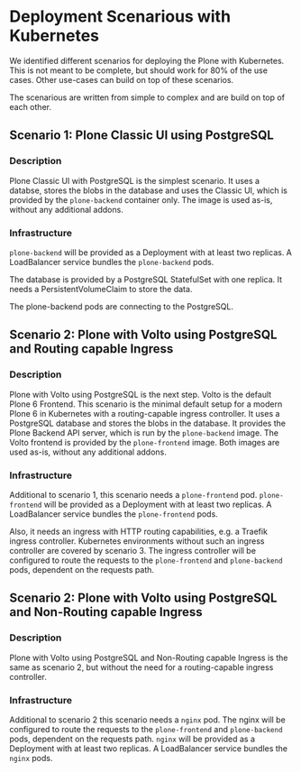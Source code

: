 # Deployment Scenarious with Kubernetes
We identified different scenarios for deploying the Plone with Kubernetes.
This is not meant to be complete, but should work for 80% of the use cases.
Other use-cases can build on top of these scenarios.

The scenarious are written from simple to complex and are build on top of each other.

## Scenario 1: Plone Classic UI using PostgreSQL
### Description
Plone Classic UI with PostgreSQL is the simplest scenario.
It uses a databse, stores the blobs in the database and uses the Classic UI, which is provided by the `plone-backend` container only.
The image is used as-is, without any additional addons.

### Infrastructure
`plone-backend` will be provided as a Deployment with at least two replicas.
A LoadBalancer service bundles the `plone-backend` pods.

The database is provided by a PostgreSQL StatefulSet with one replica.
It needs a PersistentVolumeClaim to store the data.

The plone-backend pods are connecting to the PostgreSQL.

## Scenario 2: Plone with Volto using PostgreSQL and Routing capable Ingress
### Description
Plone with Volto using PostgreSQL is the next step.
Volto is the default Plone 6 Frontend.
This scenario is the minimal default setup for a modern Plone 6 in Kubernetes with a routing-capable ingress controller.
It uses a PostgreSQL database and stores the blobs in the database.
It provides the Plone Backend API server, which is run by the `plone-backend` image.
The Volto frontend is provided by the `plone-frontend` image.
Both images are used as-is, without any additional addons.

### Infrastructure
Additional to scenario 1, this scenario needs a `plone-frontend` pod.
`plone-frontend` will be provided as a Deployment with at least two replicas.
A LoadBalancer service bundles the `plone-frontend` pods.

Also, it needs an ingress with HTTP routing capabilities, e.g. a Traefik ingress controller.
Kubernetes environments without such an ingress controller are covered by scenario 3.
The ingress controller will be configured to route the requests to the `plone-frontend` and `plone-backend` pods, dependent on the requests path.

## Scenario 2: Plone with Volto using PostgreSQL and Non-Routing capable Ingress
### Description
Plone with Volto using PostgreSQL and Non-Routing capable Ingress is the same as scenario 2, but without the need for a routing-capable ingress controller.

### Infrastructure
Additional to scenario 2 this scenario needs a `nginx` pod.
The nginx will be configured to route the requests to the `plone-frontend` and `plone-backend` pods, dependent on the requests path.
`nginx` will be provided as a Deployment with at least two replicas.
A LoadBalancer service bundles the `nginx` pods.

